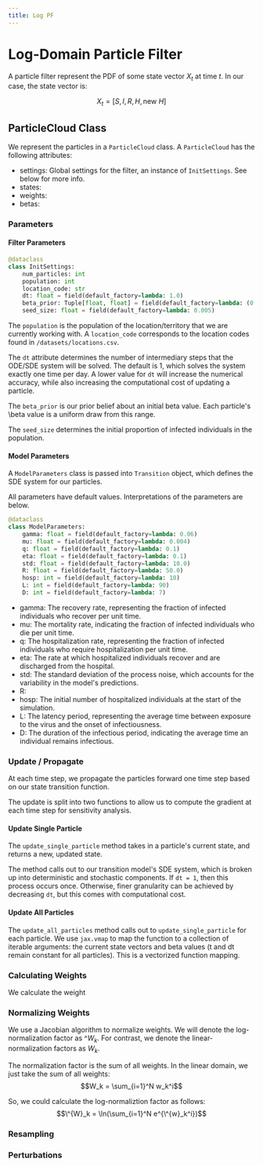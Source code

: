 ```yaml
---
title: Log PF
---
```

<script src="./assets/mathjax_settings.js" async></script>

# Log-Domain Particle Filter

A particle filter represent the PDF of some state vector $X_t$ at time $t$. In our case, the state vector is:

$$X_t = [S, I, R, H, \text{new } H]$$

## ParticleCloud Class
We represent the particles in a `ParticleCloud` class. A `ParticleCloud` has the following attributes:
- settings: Global settings for the filter, an instance of `InitSettings`. See below for more info.
- states:
- weights:
- betas:

### Parameters
#### Filter Parameters

```python
@dataclass
class InitSettings:
    num_particles: int
    population: int
    location_code: str
    dt: float = field(default_factory=lambda: 1.0)
    beta_prior: Tuple[float, float] = field(default_factory=lambda: (0.10, 0.15))
    seed_size: float = field(default_factory=lambda: 0.005)
```
The `population` is the population of the location/territory that we are currently working with. A `location_code` corresponds to the location codes found in `/datasets/locations.csv`. 

The `dt` attribute determines the number of intermediary steps that the ODE/SDE system will be solved. The default is 1, which solves the system exactly one time per day. A lower value for `dt` will increase the numerical accuracy, while also increasing the computational cost of updating a particle. 

The `beta_prior` is our prior belief about an initial beta value. Each particle's \beta value is a uniform draw from this range. 

The `seed_size` determines the initial proportion of infected individuals in the population. 

#### Model Parameters
A `ModelParameters` class is passed into `Transition` object, which defines the SDE system for our particles. 

All parameters have default values. Interpretations of the parameters are below.

```python
@dataclass
class ModelParameters:
    gamma: float = field(default_factory=lambda: 0.06)
    mu: float = field(default_factory=lambda: 0.004)
    q: float = field(default_factory=lambda: 0.1)
    eta: float = field(default_factory=lambda: 0.1)
    std: float = field(default_factory=lambda: 10.0)
    R: float = field(default_factory=lambda: 50.0)
    hosp: int = field(default_factory=lambda: 10)
    L: int = field(default_factory=lambda: 90)
    D: int = field(default_factory=lambda: 7)
```

- gamma: The recovery rate, representing the fraction of infected individuals who recover per unit time.                                         
- mu: The mortality rate, indicating the fraction of infected individuals who die per unit time.                                                 
- q: The hospitalization rate, representing the fraction of infected individuals who require hospitalization per unit time.                      
- eta: The rate at which hospitalized individuals recover and are discharged from the hospital.                                                  
- std: The standard deviation of the process noise, which accounts for the variability in the model's predictions.                               
- R:                                                                                                                   
- hosp: The initial number of hospitalized individuals at the start of the simulation.                                                           
- L: The latency period, representing the average time between exposure to the virus and the onset of infectiousness.                            
- D: The duration of the infectious period, indicating the average time an individual remains infectious.                                        

### Update / Propagate
At each time step, we propagate the particles forward one time step based on our state transition function. 

The update is split into two functions to allow us to compute the gradient at each time step for sensitivity analysis. 

#### Update Single Particle
The `update_single_particle` method takes in a particle's current state, and returns a new, updated state. 

The method calls out to our transition model's SDE system, which is broken up into deterministic and stochastic components. If `dt = 1`, then this process occurs once. Otherwise, finer granularity can be achieved by decreasing `dt`, but this comes with computational cost. 

#### Update All Particles
The `update_all_particles` method calls out to `update_single_particle` for each particle. We use `jax.vmap` to map the function to a collection of iterable arguments: the current state vectors and beta values (t and dt remain constant for all particles). This is a vectorized function mapping.  


### Calculating Weights
We calculate the weight

### Normalizing Weights
We use a Jacobian algorithm to normalize weights. We will denote the log-normalization factor as $\^{W}_k$.
For contrast, we denote the linear-normalization factors as $W_k$. 

The normalization factor is the sum of all weights. In the linear domain, we just take the sum of all weights:
$$W_k = \sum_{i=1}^N w_k^i$$

So, we could calculate the log-normaliztion factor as follows:
$$\^{W}_k = \ln(\sum_{i=1}^N e^{\^{w}_k^i})$$




### Resampling


### Perturbations

